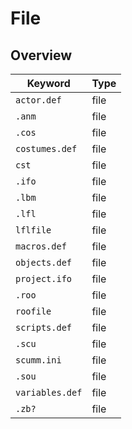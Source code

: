 # File

## Overview

Keyword | Type
--- | ---
`actor.def` | file
`.anm` | file
`.cos` | file
`costumes.def` | file
`cst` | file
`.ifo` | file
`.lbm` | file
`.lfl` | file
`lflfile` | file
`macros.def` | file
`objects.def` | file
`project.ifo` | file
`.roo` | file
`roofile` | file
`scripts.def` | file
`.scu` | file
`scumm.ini` | file
`.sou` | file
`variables.def` | file
`.zb?` | file
